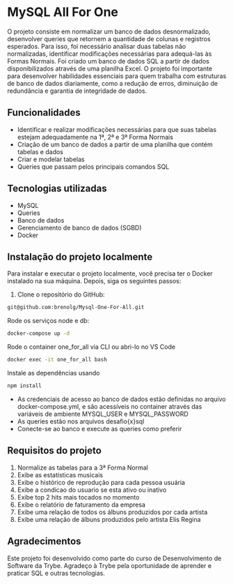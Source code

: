 # MySQL All For One

O projeto consiste em normalizar um banco de dados desnormalizado, desenvolver queries que retornem a quantidade de colunas e registros esperados. Para isso, foi necessário analisar duas tabelas não normalizadas, identificar modificações necessárias para adequá-las às Formas Normais. Foi criado um banco de dados SQL a partir de dados disponibilizados através de uma planilha Excel. O projeto foi importante para desenvolver habilidades essenciais para quem trabalha com estruturas de banco de dados diariamente, como a redução de erros, diminuição de redundância e garantia de integridade de dados.

## Funcionalidades

- Identificar e realizar modificações necessárias para que suas tabelas estejam adequadamente na 1ª, 2ª e 3ª Forma Normais
- Criação de um banco de dados a partir de uma planilha que contém tabelas e dados
- Criar e modelar tabelas
- Queries que passam pelos principais comandos SQL

## Tecnologias utilizadas

- MySQL
- Queries
- Banco de dados
- Gerenciamento de banco de dados (SGBD)
- Docker

## Instalação do projeto localmente

Para instalar e executar o projeto localmente, você precisa ter o Docker instalado na sua máquina. Depois, siga os seguintes passos:

1. Clone o repositório do GitHub:

```bash
git@github.com:brenolg/Mysql-One-For-All.git
```
Rode os serviços node e db:
```bash
docker-compose up -d
```
Rode o container one_for_all via CLI ou abri-lo no VS Code
```bash
docker exec -it one_for_all bash
```
Instale as dependências usando
```bash
npm install
```
- As credenciais de acesso ao banco de dados estão definidas no arquivo docker-compose.yml, e são acessíveis no container através das variáveis de ambiente MYSQL_USER e MYSQL_PASSWORD
- As queries estão nos arquivos desafio{x}sql 
- Conecte-se ao banco e execute as queries como preferir

## Requisitos do projeto

1. Normalize as tabelas para a 3ª Forma Normal
2. Exibe as estatísticas musicais
3. Exibe o histórico de reprodução para cada pessoa usuária
4. Exibe a condicao do usuario se esta ativo ou inativo
5. Exibe top 2 hits mais tocados no momento
6. Exibe o relatório de faturamento da empresa
7. Exibe uma relação de todos os álbuns produzidos por cada artista
8. Exibe uma relação de álbuns produzidos pelo artista Elis Regina

## Agradecimentos
Este projeto foi desenvolvido como parte do curso de Desenvolvimento de Software da Trybe. Agradeço à Trybe pela oportunidade de aprender e praticar SQL e outras tecnologias.



